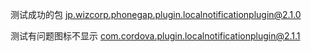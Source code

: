 
测试成功的包
jp.wizcorp.phonegap.plugin.localnotificationplugin@2.1.0

测试有问题图标不显示
com.cordova.plugin.localnotificationplugin@2.1.1
